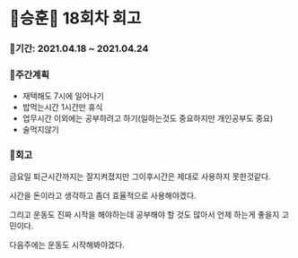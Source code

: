 # 🌼승훈🌼 18회차 회고

### 🥕기간: 2021.04.18 ~ 2021.04.24

### 🍆주간계획

* 재택해도 7시에 일어나기
* 밥먹는시간 1시간만 휴식
* 업무시간 이외에는 공부하려고 하기(일하는것도 중요하지만 개인공부도 중요)
* 술먹지않기

### 🥦회고

금요일 퇴근시간까지는 잘지켜졌지만 그이후시간은 제대로 사용하지 못한것같다.

시간을 돈이라고 생각하고 좀더 효율적으로 사용해야겠다.

그리고 운동도 진짜 시작을 해야하는데 공부해야 할 것도 많아서 언제 하는게 좋을지 고민이다.

다음주에는 운동도 시작해봐야겠다.
